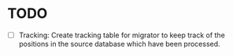 # TODO

- [ ] Tracking: Create tracking table for migrator to keep track of the
      positions in the source database which have been processed.
